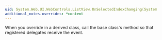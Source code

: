 ```yaml
---
uid: System.Web.UI.WebControls.ListView.OnSelectedIndexChanging(System.Web.UI.WebControls.ListViewSelectEventArgs)
additional_notes.overrides: *content
---
```


<p>When you override <xref href="System.Web.UI.WebControls.ListView.OnSelectedIndexChanging(System.Web.UI.WebControls.ListViewSelectEventArgs)"></xref> in a derived class, call the base class's <xref href="System.Web.UI.WebControls.ListView.OnSelectedIndexChanging(System.Web.UI.WebControls.ListViewSelectEventArgs)"></xref> method so that registered delegates receive the event.</p>


